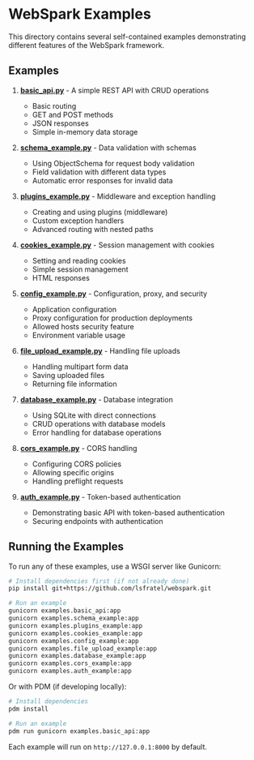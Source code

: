 # WebSpark Examples

This directory contains several self-contained examples demonstrating different features of the WebSpark framework.

## Examples

1. **[basic_api.py](basic_api.py)** - A simple REST API with CRUD operations
   - Basic routing
   - GET and POST methods
   - JSON responses
   - Simple in-memory data storage

2. **[schema_example.py](schema_example.py)** - Data validation with schemas
   - Using ObjectSchema for request body validation
   - Field validation with different data types
   - Automatic error responses for invalid data

3. **[plugins_example.py](plugins_example.py)** - Middleware and exception handling
   - Creating and using plugins (middleware)
   - Custom exception handlers
   - Advanced routing with nested paths

4. **[cookies_example.py](cookies_example.py)** - Session management with cookies
   - Setting and reading cookies
   - Simple session management
   - HTML responses

5. **[config_example.py](config_example.py)** - Configuration, proxy, and security
   - Application configuration
   - Proxy configuration for production deployments
   - Allowed hosts security feature
   - Environment variable usage

6. **[file_upload_example.py](file_upload_example.py)** - Handling file uploads
   - Handling multipart form data
   - Saving uploaded files
   - Returning file information

7. **[database_example.py](database_example.py)** - Database integration
   - Using SQLite with direct connections
   - CRUD operations with database models
   - Error handling for database operations

8. **[cors_example.py](cors_example.py)** - CORS handling
   - Configuring CORS policies
   - Allowing specific origins
   - Handling preflight requests

9. **[auth_example.py](auth_example.py)** - Token-based authentication
   - Demonstrating basic API with token-based authentication
   - Securing endpoints with authentication

## Running the Examples

To run any of these examples, use a WSGI server like Gunicorn:

```bash
# Install dependencies first (if not already done)
pip install git+https://github.com/lsfratel/webspark.git

# Run an example
gunicorn examples.basic_api:app
gunicorn examples.schema_example:app
gunicorn examples.plugins_example:app
gunicorn examples.cookies_example:app
gunicorn examples.config_example:app
gunicorn examples.file_upload_example:app
gunicorn examples.database_example:app
gunicorn examples.cors_example:app
gunicorn examples.auth_example:app
```

Or with PDM (if developing locally):

```bash
# Install dependencies
pdm install

# Run an example
pdm run gunicorn examples.basic_api:app
```

Each example will run on `http://127.0.0.1:8000` by default.
